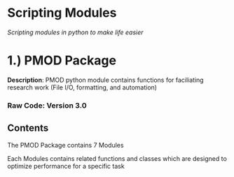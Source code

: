 Scripting Modules
=================

*Scripting modules in python to make life easier*

# 1.) PMOD Package

**Description**: PMOD python module contains functions for faciliating research work (File I/O, formatting, and automation) 

### Raw Code: Version 3.0

## Contents

The PMOD Package contains 7 Modules

Each Modules contains related functions and classes which are designed to optimize performance for a specific task

